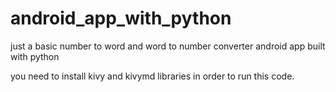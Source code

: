 # android_app_with_python
just a basic number to word and word to number converter android app built with python


you need to install kivy and kivymd libraries in order to run this code.
